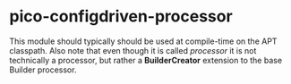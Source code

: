 # pico-configdriven-processor

This module should typically should be used at compile-time on the APT classpath. Also note that even though it is called <i>processor</i> it is not technically a processor, but rather a <b>BuilderCreator</b> extension to the base Builder processor.
